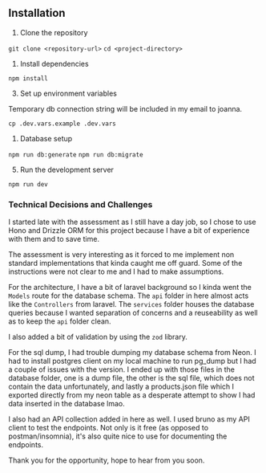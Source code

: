 
## Installation

1. Clone the repository

`git clone <repository-url>`
`cd <project-directory>`

1. Install dependencies

`npm install`

3. Set up environment variables

Temporary db connection string will be included in my email to joanna.

`cp .dev.vars.example .dev.vars`

1. Database setup
   
`npm run db:generate`
`npm run db:migrate`

5. Run the development server

`npm run dev`

### Technical Decisions and Challenges

I started late with the assessment as I still have a day job, so I chose to use Hono and Drizzle ORM for this project because I have a bit of experience with them and to save time.

The assessment is very interesting as it forced to me implement non standard implementations that kinda caught me off guard. Some of the instructions were not clear to me and I had to make assumptions.

For the architecture, I have a bit of laravel background so I kinda went the `Models` route for the database schema. The `api` folder in here almost acts like the `Controllers` from laravel. The `services` folder houses the database queries because I wanted separation of concerns and a reuseability as well as to keep the `api` folder clean.

I also added a bit of validation by using the `zod` library.

For the sql dump, I had trouble dumping my database schema from Neon. I had to install postgres client on my local machine to run pg_dump but I had a couple of issues with the version. I ended up with those files in the database folder, one is a dump file, the other is the sql file, which does not contain the data unfortunately, and lastly a products.json file which I exported directly from my neon table as a desperate attempt to show I had data inserted in the database lmao.

I also had an API collection added in here as well. I used bruno as my API client to test the endpoints. Not only is it free (as opposed to postman/insomnia), it's also quite nice to use for documenting the endpoints.

Thank you for the opportunity, hope to hear from you soon.